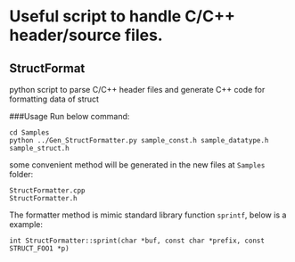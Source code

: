 # Useful script to handle C/C++ header/source files.

## StructFormat
python script to parse C/C++ header files and generate C++ code for formatting data of struct

###Usage
Run below command:
```
cd Samples
python ../Gen_StructFormatter.py sample_const.h sample_datatype.h sample_struct.h
```
some convenient method will be generated in the new files at `Samples` folder:
```
StructFormatter.cpp
StructFormatter.h
```
The formatter method is mimic standard library function `sprintf`, below is a example:
```
int StructFormatter::sprint(char *buf, const char *prefix, const STRUCT_FOO1 *p)
```

